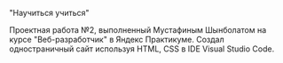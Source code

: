 "Научиться учиться"

Проектная работа №2, выполненный Мустафиным Шынболатом на курсе "Веб-разработчик" в Яндекс Практикуме.
Создал одностраничный сайт используя HTML, CSS в IDE Visual Studio Code.
